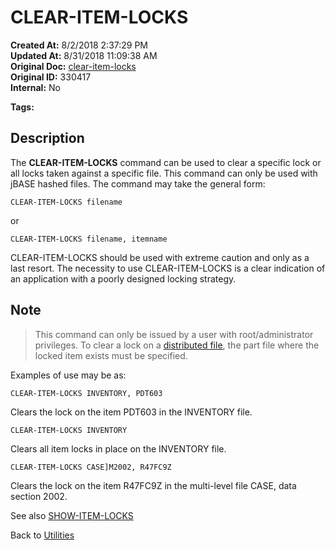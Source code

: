 # CLEAR-ITEM-LOCKS

**Created At:** 8/2/2018 2:37:29 PM  
**Updated At:** 8/31/2018 11:09:38 AM  
**Original Doc:** [clear-item-locks](https://docs.jbase.com/46963-utilities/clear-item-locks)  
**Original ID:** 330417  
**Internal:** No  

**Tags:**
<badge text='locking' vertical='middle' />

## Description

The **CLEAR-ITEM-LOCKS** command can be used to clear a specific lock or all locks taken against a specific file. This command can only be used with jBASE hashed files. The command may take the general form:

```
CLEAR-ITEM-LOCKS filename
```

or

```
CLEAR-ITEM-LOCKS filename, itemname
```

CLEAR-ITEM-LOCKS should be used with extreme caution and only as a last resort. The necessity to use CLEAR-ITEM-LOCKS is a clear indication of an application with a poorly designed locking strategy.

## Note

> This command can only be issued by a user with root/administrator privileges. To clear a lock on a [distributed file](./../../../files/distributed-files/distributed-files), the part file where the locked item exists must be specified.

Examples of use may be as:

```
CLEAR-ITEM-LOCKS INVENTORY, PDT603
```

Clears the lock on the item PDT603 in the INVENTORY file.

```
CLEAR-ITEM-LOCKS INVENTORY
```

Clears all item locks in place on the INVENTORY file.

```
CLEAR-ITEM-LOCKS CASE]M2002, R47FC9Z
```

Clears the lock on the item R47FC9Z in the multi-level file CASE, data section 2002.

See also [SHOW-ITEM-LOCKS](./../show-item-locks)

Back to [Utilities](./../utilities)
